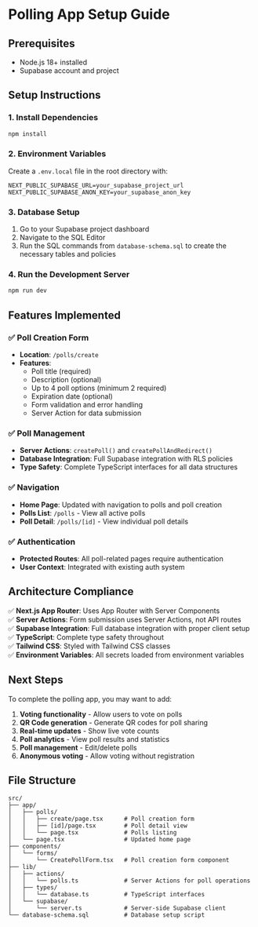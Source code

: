 # Polling App Setup Guide

## Prerequisites
- Node.js 18+ installed
- Supabase account and project

## Setup Instructions

### 1. Install Dependencies
```bash
npm install
```

### 2. Environment Variables
Create a `.env.local` file in the root directory with:
```
NEXT_PUBLIC_SUPABASE_URL=your_supabase_project_url
NEXT_PUBLIC_SUPABASE_ANON_KEY=your_supabase_anon_key
```

### 3. Database Setup
1. Go to your Supabase project dashboard
2. Navigate to the SQL Editor
3. Run the SQL commands from `database-schema.sql` to create the necessary tables and policies

### 4. Run the Development Server
```bash
npm run dev
```

## Features Implemented

### ✅ Poll Creation Form
- **Location**: `/polls/create`
- **Features**:
  - Poll title (required)
  - Description (optional)
  - Up to 4 poll options (minimum 2 required)
  - Expiration date (optional)
  - Form validation and error handling
  - Server Action for data submission

### ✅ Poll Management
- **Server Actions**: `createPoll()` and `createPollAndRedirect()`
- **Database Integration**: Full Supabase integration with RLS policies
- **Type Safety**: Complete TypeScript interfaces for all data structures

### ✅ Navigation
- **Home Page**: Updated with navigation to polls and poll creation
- **Polls List**: `/polls` - View all active polls
- **Poll Detail**: `/polls/[id]` - View individual poll details

### ✅ Authentication
- **Protected Routes**: All poll-related pages require authentication
- **User Context**: Integrated with existing auth system

## Architecture Compliance

✅ **Next.js App Router**: Uses App Router with Server Components  
✅ **Server Actions**: Form submission uses Server Actions, not API routes  
✅ **Supabase Integration**: Full database integration with proper client setup  
✅ **TypeScript**: Complete type safety throughout  
✅ **Tailwind CSS**: Styled with Tailwind CSS classes  
✅ **Environment Variables**: All secrets loaded from environment variables  

## Next Steps

To complete the polling app, you may want to add:
1. **Voting functionality** - Allow users to vote on polls
2. **QR Code generation** - Generate QR codes for poll sharing
3. **Real-time updates** - Show live vote counts
4. **Poll analytics** - View poll results and statistics
5. **Poll management** - Edit/delete polls
6. **Anonymous voting** - Allow voting without registration

## File Structure
```
src/
├── app/
│   ├── polls/
│   │   ├── create/page.tsx      # Poll creation form
│   │   ├── [id]/page.tsx        # Poll detail view
│   │   └── page.tsx             # Polls listing
│   └── page.tsx                 # Updated home page
├── components/
│   └── forms/
│       └── CreatePollForm.tsx   # Poll creation form component
├── lib/
│   ├── actions/
│   │   └── polls.ts             # Server Actions for poll operations
│   ├── types/
│   │   └── database.ts          # TypeScript interfaces
│   └── supabase/
│       └── server.ts            # Server-side Supabase client
└── database-schema.sql          # Database setup script
```
